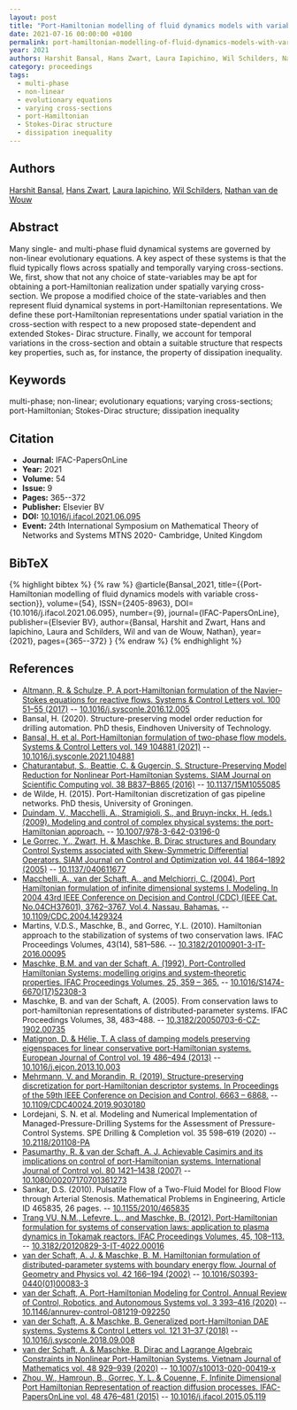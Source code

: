 ```yaml
---
layout: post
title: "Port-Hamiltonian modelling of fluid dynamics models with variable cross-section"
date: 2021-07-16 00:00:00 +0100
permalink: port-hamiltonian-modelling-of-fluid-dynamics-models-with-variable-cross-section
year: 2021
authors: Harshit Bansal, Hans Zwart, Laura Iapichino, Wil Schilders, Nathan van de Wouw
category: proceedings
tags:
  - multi-phase
  - non-linear
  - evolutionary equations
  - varying cross-sections
  - port-Hamiltonian
  - Stokes-Dirac structure
  - dissipation inequality
---
```

 
## Authors
[Harshit Bansal](authors/harshit-bansal), [Hans Zwart](authors/hans-zwart), [Laura Iapichino](authors/laura-iapichino), [Wil Schilders](authors/wils-h-a-schilders), [Nathan van de Wouw](authors/nathan-van-de-wouw)
 
## Abstract
Many single- and multi-phase fluid dynamical systems are governed by non-linear evolutionary equations. A key aspect of these systems is that the fluid typically flows across spatially and temporally varying cross-sections. We, first, show that not any choice of state-variables may be apt for obtaining a port-Hamiltonian realization under spatially varying cross-section. We propose a modified choice of the state-variables and then represent fluid dynamical systems in port-Hamiltonian representations. We define these port-Hamiltonian representations under spatial variation in the cross-section with respect to a new proposed state-dependent and extended Stokes- Dirac structure. Finally, we account for temporal variations in the cross-section and obtain a suitable structure that respects key properties, such as, for instance, the property of dissipation inequality.
 
## Keywords
multi-phase; non-linear; evolutionary equations; varying cross-sections; port-Hamiltonian; Stokes-Dirac structure; dissipation inequality
 
## Citation
- **Journal:** IFAC-PapersOnLine
- **Year:** 2021
- **Volume:** 54
- **Issue:** 9
- **Pages:** 365--372
- **Publisher:** Elsevier BV
- **DOI:** [10.1016/j.ifacol.2021.06.095](https://doi.org/10.1016/j.ifacol.2021.06.095)
- **Event:** 24th International Symposium on Mathematical Theory of Networks and Systems MTNS 2020- Cambridge, United Kingdom
 
## BibTeX
{% highlight bibtex %}
{% raw %}
@article{Bansal_2021,
  title={{Port-Hamiltonian modelling of fluid dynamics models with variable cross-section}},
  volume={54},
  ISSN={2405-8963},
  DOI={10.1016/j.ifacol.2021.06.095},
  number={9},
  journal={IFAC-PapersOnLine},
  publisher={Elsevier BV},
  author={Bansal, Harshit and Zwart, Hans and Iapichino, Laura and Schilders, Wil and van de Wouw, Nathan},
  year={2021},
  pages={365--372}
}
{% endraw %}
{% endhighlight %}
 
## References
- [Altmann, R. & Schulze, P. A port-Hamiltonian formulation of the Navier–Stokes equations for reactive flows. Systems &amp; Control Letters vol. 100 51–55 (2017)](a-port-hamiltonian-formulation-of-the-navier-stokes-equations-for-reactive-flows) -- [10.1016/j.sysconle.2016.12.005](https://doi.org/10.1016/j.sysconle.2016.12.005)
- Bansal, H. (2020). Structure-preserving model order reduction for drilling automation. PhD thesis, Eindhoven University of Technology.
- [Bansal, H. et al. Port-Hamiltonian formulation of two-phase flow models. Systems &amp; Control Letters vol. 149 104881 (2021)](port-hamiltonian-formulation-of-two-phase-flow-models) -- [10.1016/j.sysconle.2021.104881](https://doi.org/10.1016/j.sysconle.2021.104881)
- [Chaturantabut, S., Beattie, C. & Gugercin, S. Structure-Preserving Model Reduction for Nonlinear Port-Hamiltonian Systems. SIAM Journal on Scientific Computing vol. 38 B837–B865 (2016)](structure-preserving-model-reduction-for-nonlinear-port-hamiltonian-systems) -- [10.1137/15M1055085](https://doi.org/10.1137/15M1055085)
- de Wilde, H. (2015). Port-Hamiltonian discretization of gas pipeline networks. PhD thesis, University of Groningen.
- [Duindam, V., Macchelli, A., Stramigioli, S., and Bruyn-inckx, H. (eds.) (2009). Modeling and control of complex physical systems: the port-Hamiltonian approach.](modeling-and-control-of-complex-physical-systems) -- [10.1007/978-3-642-03196-0](https://doi.org/10.1007/978-3-642-03196-0)
- [Le Gorrec, Y., Zwart, H. & Maschke, B. Dirac structures and Boundary Control Systems associated with Skew-Symmetric Differential Operators. SIAM Journal on Control and Optimization vol. 44 1864–1892 (2005)](dirac-structures-and-boundary-control-systems-associated-with-skew-symmetric-differential-operators) -- [10.1137/040611677](https://doi.org/10.1137/040611677)
- [Macchelli, A., van der Schaft, A., and Melchiorri, C. (2004). Port Hamiltonian formulation of infinite dimensional systems I. Modeling. In 2004 43rd IEEE Conference on Decision and Control (CDC) (IEEE Cat. No.04CH37601), 3762–3767, Vol.4. Nassau, Bahamas.](port-hamiltonian-formulation-of-infinite-dimensional-systems-i-modeling) -- [10.1109/CDC.2004.1429324](https://doi.org/10.1109/CDC.2004.1429324)
- Martins, V.D.S., Maschke, B., and Gorrec, Y.L. (2010). Hamiltonian approach to the stabilization of systems of two conservation laws. IFAC Proceedings Volumes, 43(14), 581–586. -- [10.3182/20100901-3-IT-2016.00095](https://doi.org/10.3182/20100901-3-IT-2016.00095)
- [Maschke, B.M. and van der Schaft, A. (1992). Port-Controlled Hamiltonian Systems: modelling origins and system-theoretic properties. IFAC Proceedings Volumes, 25, 359 – 365.](port-controlled-hamiltonian-systems-modelling-origins-and-systemtheoretic-properties-92) -- [10.1016/S1474-6670(17)52308-3](https://doi.org/10.1016/S1474-6670(17)52308-3)
- Maschke, B. and van der Schaft, A. (2005). From conservation laws to port-hamiltonian representations of distributed-parameter systems. IFAC Proceedings Volumes, 38, 483–488. -- [10.3182/20050703-6-CZ-1902.00735](https://doi.org/10.3182/20050703-6-CZ-1902.00735)
- [Matignon, D. & Hélie, T. A class of damping models preserving eigenspaces for linear conservative port-Hamiltonian systems. European Journal of Control vol. 19 486–494 (2013)](a-class-of-damping-models-preserving-eigenspaces-for-linear-conservative-port-hamiltonian-systems) -- [10.1016/j.ejcon.2013.10.003](https://doi.org/10.1016/j.ejcon.2013.10.003)
- [Mehrmann, V. and Morandin, R. (2019). Structure-preserving discretization for port-Hamiltonian descriptor systems. In Proceedings of the 59th IEEE Conference on Decision and Control, 6663 – 6868.](structure-preserving-discretization-for-port-hamiltonian-descriptor-systems) -- [10.1109/CDC40024.2019.9030180](https://doi.org/10.1109/CDC40024.2019.9030180)
- Lordejani, S. N. et al. Modeling and Numerical Implementation of Managed-Pressure-Drilling Systems for the Assessment of Pressure-Control Systems. SPE Drilling &amp; Completion vol. 35 598–619 (2020) -- [10.2118/201108-PA](https://doi.org/10.2118/201108-PA)
- [Pasumarthy, R. & van der Schaft, A. J. Achievable Casimirs and its implications on control of port-Hamiltonian systems. International Journal of Control vol. 80 1421–1438 (2007)](achievable-casimirs-and-its-implications-on-control-of-port-hamiltonian-systems) -- [10.1080/00207170701361273](https://doi.org/10.1080/00207170701361273)
- Sankar, D.S. (2010). Pulsatile Flow of a Two-Fluid Model for Blood Flow through Arterial Stenosis. Mathematical Problems in Engineering, Article ID 465835, 26 pages. -- [10.1155/2010/465835](https://doi.org/10.1155/2010/465835)
- [Trang VU, N.M., Lefevre, L., and Maschke, B. (2012). Port-Hamiltonian formulation for systems of conservation laws: application to plasma dynamics in Tokamak reactors. IFAC Proceedings Volumes, 45, 108–113.](port-hamiltonian-formulation-for-systems-of-conservation-laws-application-to-plasma-dynamics-in-tokamak-reactors) -- [10.3182/20120829-3-IT-4022.00016](https://doi.org/10.3182/20120829-3-IT-4022.00016)
- [van der Schaft, A. J. & Maschke, B. M. Hamiltonian formulation of distributed-parameter systems with boundary energy flow. Journal of Geometry and Physics vol. 42 166–194 (2002)](hamiltonian-formulation-of-distributed-parameter-systems-with-boundary-energy-flow) -- [10.1016/S0393-0440(01)00083-3](https://doi.org/10.1016/S0393-0440(01)00083-3)
- [van der Schaft, A. Port-Hamiltonian Modeling for Control. Annual Review of Control, Robotics, and Autonomous Systems vol. 3 393–416 (2020)](port-hamiltonian-modeling-for-control) -- [10.1146/annurev-control-081219-092250](https://doi.org/10.1146/annurev-control-081219-092250)
- [van der Schaft, A. & Maschke, B. Generalized port-Hamiltonian DAE systems. Systems &amp; Control Letters vol. 121 31–37 (2018)](generalized-port-hamiltonian-dae-systems) -- [10.1016/j.sysconle.2018.09.008](https://doi.org/10.1016/j.sysconle.2018.09.008)
- [van der Schaft, A. & Maschke, B. Dirac and Lagrange Algebraic Constraints in Nonlinear Port-Hamiltonian Systems. Vietnam Journal of Mathematics vol. 48 929–939 (2020)](dirac-and-lagrange-algebraic-constraints-in-nonlinear-port-hamiltonian-systems) -- [10.1007/s10013-020-00419-x](https://doi.org/10.1007/s10013-020-00419-x)
- [Zhou, W., Hamroun, B., Gorrec, Y. L. & Couenne, F. Infinite Dimensional Port Hamiltonian Representation of reaction diffusion processes. IFAC-PapersOnLine vol. 48 476–481 (2015)](infinite-dimensional-port-hamiltonian-representation-of-reaction-diffusion-processes) -- [10.1016/j.ifacol.2015.05.119](https://doi.org/10.1016/j.ifacol.2015.05.119)

